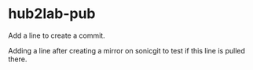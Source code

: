 # hub2lab-pub
Add a line to create a commit.

Adding a line after creating a mirror on sonicgit to test if this line is pulled there.
